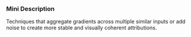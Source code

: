 ### Mini Description

Techniques that aggregate gradients across multiple similar inputs or add noise to create more stable and visually coherent attributions.
